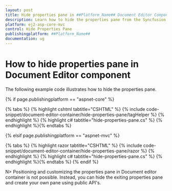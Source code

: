 ```yaml
---
layout: post
title: Hide properties pane in ##Platform_Name## Document Editor Component
description: Learn how to hide the properties pane from the Syncfusion ##Platform_Name## Document Editor Component
platform: ej2-asp-core-mvc
control: Hide Properties Pane
publishingplatform: ##Platform_Name##
documentation: ug
---
```


# How to hide properties pane in Document Editor component

The following example code illustrates how to hide the properties pane.

{% if page.publishingplatform == "aspnet-core" %}

{% tabs %}
{% highlight cshtml tabtitle="CSHTML" %}
{% include code-snippet/document-editor-container/hide-properties-pane/tagHelper %}
{% endhighlight %}
{% highlight c# tabtitle="hide-properties-pane.cs" %}
{% endhighlight %}{% endtabs %}

{% elsif page.publishingplatform == "aspnet-mvc" %}

{% tabs %}
{% highlight razor tabtitle="CSHTML" %}
{% include code-snippet/document-editor-container/hide-properties-pane/razor %}
{% endhighlight %}
{% highlight c# tabtitle="hide-properties-pane.cs" %}
{% endhighlight %}{% endtabs %}
{% endif %}

N> Positioning and customizing the properties pane in Document editor container is not possible. Instead, you can hide the exiting properties pane and create your own pane using public API's.
